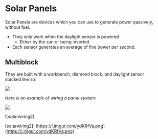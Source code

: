 # Solar Panels

Solar Panels are devices which you can use to generate power passively, without fuel.

* They only work when the daylight sensor is powered
  * Either by the sun or being inverted.
* Each sensor generates an average of five power per second.

## Multiblock

They are built with a workbench, diamond block, and daylight sensor stacked like so:

![](https://i.imgur.com/o0Vhfsl.png)

_Here is an example of wiring a panel system:_

![](https://i.imgur.com/9AWMTWk.png)

!\[solarwiring2\]

\[solarwiring2\]: [https://i.imgur.com/ydKRfVa.png](https://i.imgur.com/ydKRfVa.png)


